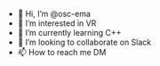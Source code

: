 - 👋 Hi, I’m @osc-ema
- 👀 I’m interested in VR
- 🌱 I’m currently learning C++
- 💞️ I’m looking to collaborate on Slack
- 📫 How to reach me DM

<!---
osc-ema/osc-ema is a ✨ special ✨ repository because its `README.md` (this file) appears on your GitHub profile.
You can click the Preview link to take a look at your changes.
--->
